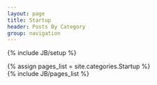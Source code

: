 ```yaml
---
layout: page
title: Startup
header: Posts By Category
group: navigation
---
```

{% include JB/setup %}

{% assign pages_list = site.categories.Startup %}  
{% include JB/pages_list %}

